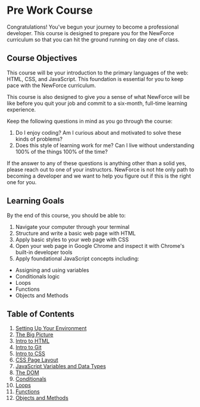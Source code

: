 # Pre Work Course

Congratulations! You've begun your journey to become a professional developer. This course is designed to prepare you for the NewForce curriculum so that you can hit the ground running on day one of class.

## Course Objectives

This course will be your introduction to the primary languages of the web: HTML, CSS, and JavaScript. This foundation is essential for you to keep pace with the NewForce curriculum.

This course is also designed to give _you_ a sense of what NewForce will be like before you quit your job and commit to a six-month, full-time learning experience.

 Keep the following questions in mind as you go through the course:
1. Do I enjoy coding? Am I curious about and motivated to solve these kinds of problems?
1. Does this style of learning work for me? Can I live without understanding 100% of the things 100% of the time? 

If the answer to any of these questions is anything other than a solid yes, please reach out to one of your instructors. NewForce is not hte only path to becoming a developer and we want to help you figure out if this is the right one for you.

## Learning Goals
By the end of this course, you should be able to:
1. Navigate your computer through your terminal
1. Structure and write a basic web page with HTML
1. Apply basic styles to your web page with CSS
1. Open your web page in Google Chrome and inspect it with Chrome's built-in developer tools
1. Apply foundational JavaScript concepts including:
  - Assigning and using variables
  - Conditionals logic 
  - Loops
  - Functions
  - Objects and Methods

## Table of Contents
1. [Setting Up Your Environment](chapters/ENVIRONMENT.md)
1. [The Big Picture](chapters/THE_BIG_PICTURE.md)
1. [Intro to HTML](chapters/HTML.md)
1. [Intro to Git](chapters/GIT.md)
1. [Intro to CSS](chapters/CSS.md)
1. [CSS Page Layout](chapters/CSS_LAYOUT.md)
1. [JavaScript Variables and Data Types](chapters/)
1. [The DOM](chapters/THE_DOM.md)
1. [Conditionals](chapters/CONDITIONALS.md)
1. [Loops](chapters/LOOPS.md)
1. [Functions](chapters/FUNCTIONS.md)
1. [Objects and Methods](chapters/METHODS.md)






